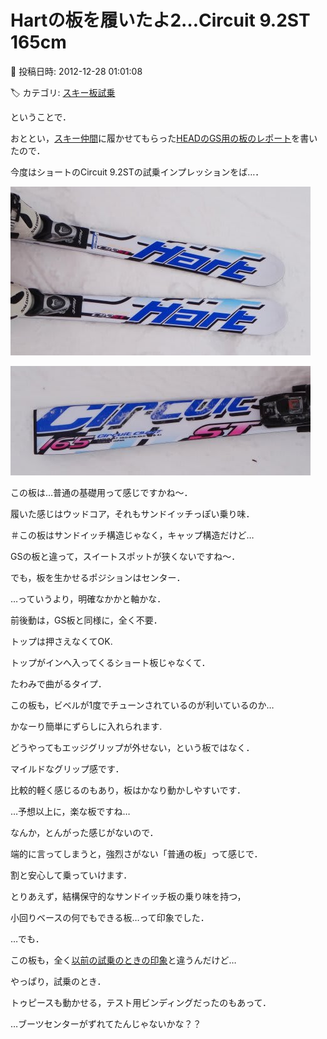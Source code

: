 # Hartの板を履いたよ2…Circuit 9.2ST　165cm

📅 投稿日時: 2012-12-28 01:01:08

🏷️ カテゴリ: [スキー板試乗](c0bd8048615710cee890e403a36cc9a2b.md)

ということで．


おととい，[スキー仲間](http://blog.goo.ne.jp/suma_shikao)に履かせてもらった[HEADのGS用の板のレポート](e09a4fbd0604488a4f4d9c9503615eb18.md)を書いたので．


今度はショートのCircuit 9.2STの試乗インプレッションをば…．




![7954671c9b7666c430aa36ec9ad7566e.jpg](images/7954671c9b7666c430aa36ec9ad7566e.jpg)









![64840d21e3ca1bb0ae0c98126b49e11d.jpg](images/64840d21e3ca1bb0ae0c98126b49e11d.jpg)







この板は…普通の基礎用って感じですかね～．


履いた感じはウッドコア，それもサンドイッチっぽい乗り味．


＃この板はサンドイッチ構造じゃなく，キャップ構造だけど…





GSの板と違って，スイートスポットが狭くないですね～．


でも，板を生かせるポジションはセンター．


…っていうより，明確なかかと軸かな．


前後動は，GS板と同様に，全く不要．


トップは押さえなくてOK.





トップがインへ入ってくるショート板じゃなくて．


たわみで曲がるタイプ．


この板も，ビベルが1度でチューンされているのが利いているのか…


かなーり簡単にずらしに入れられます.


どうやってもエッジグリップが外せない，という板ではなく．


マイルドなグリップ感です．


比較的軽く感じるのもあり，板はかなり動かしやすいです．


…予想以上に，楽な板ですね…





なんか，とんがった感じがないので．


端的に言ってしまうと，強烈さがない「普通の板」って感じで．


割と安心して乗っていけます．





とりあえず，結構保守的なサンドイッチ板の乗り味を持つ，


小回りベースの何でもできる板…って印象でした．





…でも．


この板も，全く[以前の試乗のときの印象](ee0cfc1bf77d15e4c7d585d227499bef7.md)と違うんだけど…


やっぱり，試乗のとき．


トゥピースも動かせる，テスト用ビンディングだったのもあって．


…ブーツセンターがずれてたんじゃないかな？？
